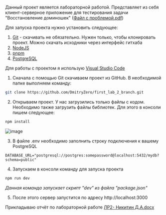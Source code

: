 Данный проект является лабораторной работой. Представляет из себя клиент-серверное приложение для тестирования задачи "Восстановление доминошек"
([Файл с проблемой.pdf](https://github.com/user-attachments/files/18441370/problem.pdf))

Для запуска проекта нужно установить следующее:
1) [Git]([https://git-scm.com]) - скачивать не обязательно. Нужен только, чтобы клонировать проект. Можно скачать исходники через интерфейс гитхаба
2) [NodeJS]([https://nodejs.org/en])
3) [pnpm]([https://pnpm.io])
4) [PostgreSQL]([https://www.postgresql.org/])

Для работы с проектом я использую [Visual Studio Code]([https://code.visualstudio.com])

1. Сначала с помощью Git скачиваем проект из GitHub.  В необходимой папке выполняем команду:

```bash
git clone https://github.com/DmitryZero/first_lab_2_branch.git
```

2. Открываем проект. У нас загрузились только файлы с кодом. Необходимо также загрузить файлы библиотек. Для этого в консоли пишем следующее:

```bash
npm install
```

![image](https://github.com/user-attachments/assets/43b16846-4e84-475a-93c1-b664fb8f4cc8)

3. В файле .env необходимо заполнить строку подключения к вашему PostgreSQL

```
DATABASE_URL="postgresql://postgres:somepassword@localhost:5432/mydb?schema=public"
```

4. Запускаем в консоли команду для запуска проекта

```bash
npm run dev
```

*Данная команда запускает скрипт "dev" из файла "package.json"*

5. После этого сервер запустится по адресу http://localhost:3000

Прикладываю отчёт по лабораторной работе [ЛР2- Никитин Д.А.docx](https://github.com/user-attachments/files/18442530/2-.docx)

